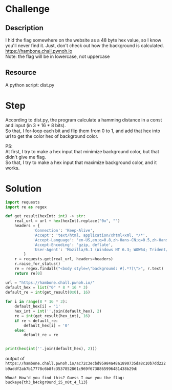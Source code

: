 # Challenge
## Description
I hid the flag somewhere on the website as a 48 byte hex value, so I know you'll never find it. Just, don't check out how the background is calculated.  
https://hambone.chall.pwnoh.io  
Note: the flag will be in lowercase, not uppercase
## Resource
A python script: dist.py
# Step
According to dist.py, the program calculate a hamming distance in a const and input (in 3 * 16 * 8 bits).  
So that, I for-loop each bit and flip them from 0 to 1, and add that hex into url to get the color hex of background color.  

PS:  
At first, I try to make a hex input that minimize background color, but that didn't give me flag.  
So that, I try to make a hex input that maximize background color, and it works.  
# Solution
```python
import requests
import re as regex

def get_result(hexInt: int) -> str:
    real_url = url + hex(hexInt).replace("0x", "")
    headers = {
            'Connection': 'Keep-Alive',
            'Accept': 'text/html, application/xhtml+xml, */*',
            'Accept-Language': 'en-US,en;q=0.8,zh-Hans-CN;q=0.5,zh-Hans;q=0.3',
            'Accept-Encoding': 'gzip, deflate',
            'User-Agent': 'Mozilla/6.1 (Windows NT 6.3; WOW64; Trident/7.0; rv:11.0) like Gecko'
        }
    r = requests.get(real_url, headers=headers)
    r.raise_for_status()
    re = regex.findall("<body style=\"background: #(.*?)\">", r.text)
    return re[0]

url = "https://hambone.chall.pwnoh.io/"
default_hex = list("0" * 8 * 16 * 3)
default_re = int(get_result(0x0), 16)
    
for i in range(8 * 16 * 3):
    default_hex[i] = '1'
    hex_int = int(''.join(default_hex), 2)
    re = int(get_result(hex_int), 16)
    if re < default_re:
        default_hex[i] = '0'
    else:
        default_re = re


print(hex(int(''.join(default_hex), 2)))
```
output of `https://hambone.chall.pwnoh.io/ac72c3ecbd95984a48a1890735da8c10b7dd222b9addf2ab7b17778c6b8fc3537852861c969f6738865996481438b29d`:
```
Whoa! How'd you find this? Guess I owe you the flag: buckeye{th3_b4ckgr0und_i5_n0t_4_l13}
```